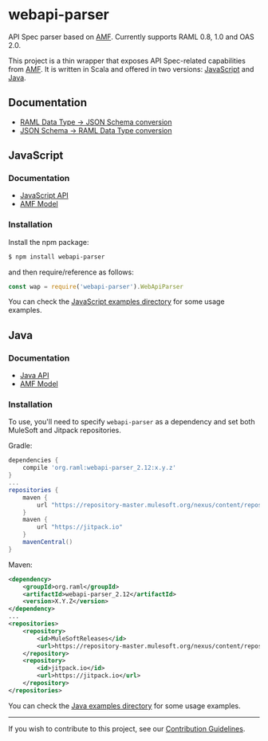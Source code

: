 # webapi-parser
API Spec parser based on [AMF](https://github.com/aml-org/amf). Currently supports RAML 0.8, 1.0 and OAS 2.0.

This project is a thin wrapper that exposes API Spec-related capabilities from [AMF](https://github.com/aml-org/amf). It is written in Scala and offered in two versions: [JavaScript](#javascript) and [Java](#java).

## Documentation
* [RAML Data Type -> JSON Schema conversion](https://raml-org.github.io/webapi-parser/common/conversion-raml-json)
* [JSON Schema -> RAML Data Type conversion](https://raml-org.github.io/webapi-parser/common/conversion-json-raml)

## JavaScript

### Documentation
* [JavaScript API](https://raml-org.github.io/webapi-parser/js/modules/_webapi_parser_.html)
* [AMF Model](https://raml-org.github.io/webapi-parser/js/classes/_amf_client_js_.model.document.baseunit.html)

### Installation
Install the npm package:

```sh
$ npm install webapi-parser
```

and then require/reference as follows:
```js
const wap = require('webapi-parser').WebApiParser
```

You can check the [JavaScript examples directory](examples/js/) for some usage examples.

## Java

### Documentation
* [Java API](https://raml-org.github.io/webapi-parser/java/index.html)
* [AMF Model](https://raml-org.github.io/webapi-parser/js/classes/_amf_client_js_.model.document.baseunit.html)

### Installation
To use, you'll need to specify `webapi-parser` as a dependency and set both MuleSoft and Jitpack repositories.

Gradle:
```groovy
dependencies {
    compile 'org.raml:webapi-parser_2.12:x.y.z'
}
...
repositories {
    maven {
        url "https://repository-master.mulesoft.org/nexus/content/repositories/releases"
    }
    maven {
        url "https://jitpack.io"
    }
    mavenCentral()
}
```

Maven:
```xml
<dependency>
    <groupId>org.raml</groupId>
    <artifactId>webapi-parser_2.12</artifactId>
    <version>X.Y.Z</version>
</dependency>
...
<repositories>
    <repository>
        <id>MuleSoftReleases</id>
        <url>https://repository-master.mulesoft.org/nexus/content/repositories/releases</url>
    </repository>
    <repository>
        <id>jitpack.io</id>
        <url>https://jitpack.io</url>
    </repository>
</repositories>
```

You can check the [Java examples directory](examples/java/) for some usage examples.

---
If you wish to contribute to this project, see our [Contribution Guidelines](./CONTRIBUTING.md).
